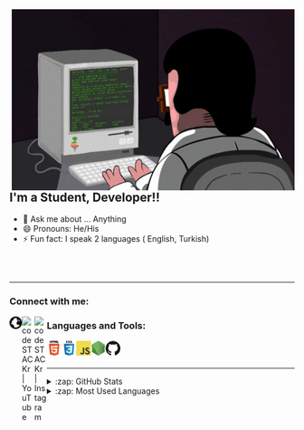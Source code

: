 
 <img align="right" alt="GIF" src="https://github.com/LeViski/LeViski/blob/main/code.gif?raw=true" width="500" height="320" />


## I'm a Student, Developer!!
- 💬 Ask me about ... Anything
- 😄 Pronouns: He/His
- ⚡ Fun fact: I speak 2 languages ( English, Turkish)

<br />
<br />

---

### Connect with me:

[<img align="left" alt="codeSTACKr.com" width="22px" src="https://raw.githubusercontent.com/iconic/open-iconic/master/svg/globe.svg" />][website]
[<img align="left" alt="codeSTACKr | YouTube" width="22px" src="https://cdn.jsdelivr.net/npm/simple-icons@v3/icons/youtube.svg" />][youtube]
[<img align="left" alt="codeSTACKr | Instagram" width="22px" src="https://cdn.jsdelivr.net/npm/simple-icons@v3/icons/instagram.svg" />][instagram]

### Languages and Tools:

<img align="left" alt="HTML5" width="26px" src="https://raw.githubusercontent.com/github/explore/80688e429a7d4ef2fca1e82350fe8e3517d3494d/topics/html/html.png"/>
<img align="left" alt="CSS3" width="26px" src="https://raw.githubusercontent.com/github/explore/80688e429a7d4ef2fca1e82350fe8e3517d3494d/topics/css/css.png"/>
<img align="left" alt="JavaScript" width="26px" src="https://raw.githubusercontent.com/github/explore/80688e429a7d4ef2fca1e82350fe8e3517d3494d/topics/javascript/javascript.png"/>
<img align="left" alt="Node.js" width="26px" src="https://raw.githubusercontent.com/github/explore/80688e429a7d4ef2fca1e82350fe8e3517d3494d/topics/nodejs/nodejs.png"/>
<img align="left" alt="GitHub" width="26px" src="https://raw.githubusercontent.com/github/explore/78df643247d429f6cc873026c0622819ad797942/topics/github/github.png"/>

<br />
<br />

---

<details>
  <summary>:zap: GitHub Stats</summary>

  <img align="left" alt="LeViski's GitHub Stats" src="https://github-readme-stats.vercel.app/api?username=LeViski&show_icons=true&hide_border=true" />

</details>

<details>
  <summary>:zap: Most Used Languages</summary>

<img align="left" alt="LeViski's GitHub Top Languages" src="https://github-readme-stats.vercel.app/api/top-langs/?username=LeViski" />

</details>

[website]: http://exilecode.tk/
[youtube]: https://www.youtube.com/channel/UCxkBJuf8dWFco_d8aircG6w
[instagram]: https://www.instagram.com/_photoshare_/
